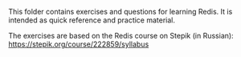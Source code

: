 This folder contains exercises and questions for learning Redis.
It is intended as quick reference and practice material.

The exercises are based on the Redis course on Stepik (in Russian):
https://stepik.org/course/222859/syllabus